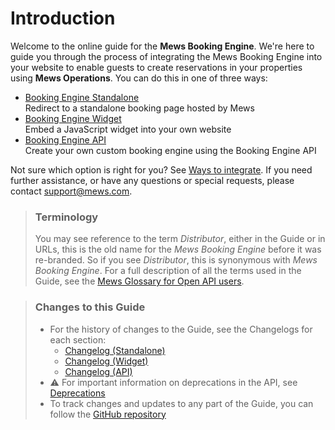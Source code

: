 # Introduction

Welcome to the online guide for the __Mews Booking Engine__. We're here to guide you through the process of integrating the Mews Booking Engine into your website to enable guests to create reservations
in your properties using __Mews Operations__. You can do this in one of three ways:

* [Booking Engine Standalone](booking-engine-standalone/README.md)<br>Redirect to a standalone booking page hosted by Mews
* [Booking Engine Widget](booking-engine-widget/README.md)<br>Embed a JavaScript widget into your own website
* [Booking Engine API](booking-engine-api/README.md)<br>Create your own custom booking engine using the Booking Engine API

Not sure which option is right for you? See [Ways to integrate](FAQ/ways-to-integrate.md).
If you need further assistance, or have any questions or special requests, please contact [support@mews.com](mailto:support@mews.com).

> ### Terminology
> You may see reference to the term *Distributor*, either in the Guide or in URLs, this is the old name for the *Mews Booking Engine* before it was re-branded.
> So if you see *Distributor*, this is synonymous with *Mews Booking Engine*.
> For a full description of all the terms used in the Guide, see the [Mews Glossary for Open API users](https://help.mews.com/s/article/Mews-Glossary-for-Open-API-users?language=en_US).

> ### Changes to this Guide
> * For the history of changes to the Guide, see the Changelogs for each section:
> 	* [Changelog \(Standalone\)](booking-engine-standalone/changelog/README.md)
> 	* [Changelog \(Widget\)](booking-engine-widget/changelog/README.md)
> 	* [Changelog \(API\)](booking-engine-api/changelog/README.md)
> * ⚠️ For important information on deprecations in the API, see [Deprecations](booking-engine-api/deprecations/README.md)
> * To track changes and updates to any part of the Guide, you can follow the [GitHub repository](https://github.com/MewsSystems/gitbook-booking-engine-guide/tree/master)
